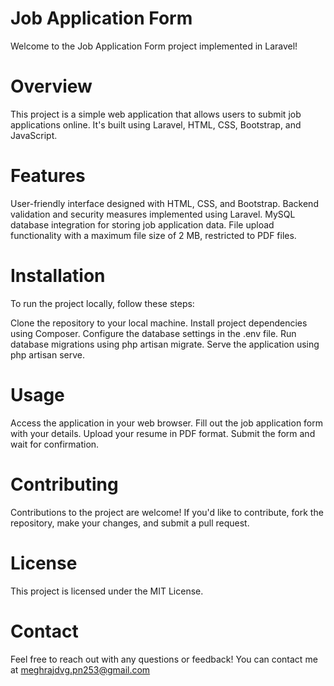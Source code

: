 # Job Application Form
Welcome to the Job Application Form project implemented in Laravel!

# Overview
This project is a simple web application that allows users to submit job applications online. It's built using Laravel, HTML, CSS, Bootstrap, and JavaScript.

# Features
User-friendly interface designed with HTML, CSS, and Bootstrap.
Backend validation and security measures implemented using Laravel.
MySQL database integration for storing job application data.
File upload functionality with a maximum file size of 2 MB, restricted to PDF files.

# Installation
To run the project locally, follow these steps:

Clone the repository to your local machine.
Install project dependencies using Composer.
Configure the database settings in the .env file.
Run database migrations using php artisan migrate.
Serve the application using php artisan serve.

# Usage
Access the application in your web browser.
Fill out the job application form with your details.
Upload your resume in PDF format.
Submit the form and wait for confirmation.

# Contributing
Contributions to the project are welcome! If you'd like to contribute, fork the repository, make your changes, and submit a pull request.

# License
This project is licensed under the MIT License.

# Contact
Feel free to reach out with any questions or feedback! You can contact me at meghrajdvg.pn253@gmail.com